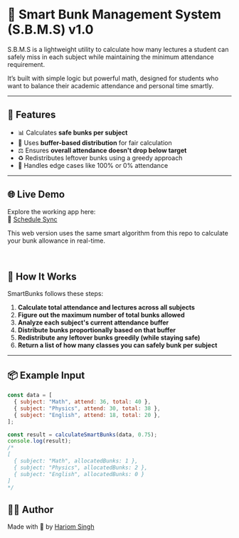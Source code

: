 # 🎯 Smart Bunk Management System (S.B.M.S) v1.0


S.B.M.S is a lightweight utility to calculate how many lectures a student can safely miss in each subject while maintaining the minimum attendance requirement.

It’s built with simple logic but powerful math, designed for students who want to balance their academic attendance and personal time smartly.

---

## 🚀 Features

- 📊 Calculates **safe bunks per subject**
- 🧠 Uses **buffer-based distribution** for fair calculation
- ⚖️ Ensures **overall attendance doesn't drop below target**
- ♻️ Redistributes leftover bunks using a greedy approach
- 🔁 Handles edge cases like 100% or 0% attendance

---

## 🌐 Live Demo

Explore the working app here:  
🔗 [Schedule Sync](https://schedulesync-8w46.onrender.com/)

This web version uses the same smart algorithm from this repo to calculate your bunk allowance in real-time.

 <br>

## 🧮 How It Works

SmartBunks follows these steps:

1. **Calculate total attendance and lectures across all subjects**
2. **Figure out the maximum number of total bunks allowed**
3. **Analyze each subject's current attendance buffer**
4. **Distribute bunks proportionally based on that buffer**
5. **Redistribute any leftover bunks greedily (while staying safe)**
6. **Return a list of how many classes you can safely bunk per subject**

---

## 📦 Example Input

```js
const data = [
  { subject: "Math", attend: 36, total: 40 },
  { subject: "Physics", attend: 30, total: 38 },
  { subject: "English", attend: 18, total: 20 },
];

const result = calculateSmartBunks(data, 0.75);
console.log(result);
/*
[
  { subject: "Math", allocatedBunks: 1 },
  { subject: "Physics", allocatedBunks: 2 },
  { subject: "English", allocatedBunks: 0 }
]
*/
```



## 👨‍💻 Author

Made with 💙 by [Hariom Singh](https://github.com/hariom0)
